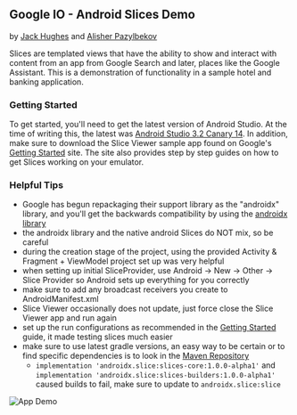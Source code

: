 ## Google IO - Android Slices Demo


by [Jack Hughes](https://github.com/jackovt) and [Alisher Pazylbekov](https://github.com/apazylbekov)

Slices are templated views that have the ability to show and interact with content from an app from Google Search and later, places like the Google Assistant. This is a demonstration of functionality in a sample hotel and banking application. 

### Getting Started
To get started, you'll need to get the latest version of Android Studio. At the time of writing this, the latest was [Android Studio 3.2 Canary 14](https://developer.android.com/studio/preview/). In addition, make sure to download the Slice Viewer sample app found on Google's [Getting Started](https://developer.android.com/guide/slices/getting-started) site. The site also provides step by step guides on how to get Slices working on your emulator.  

### Helpful Tips
- Google has begun repackaging their support library as the "androidx" library, and you'll get the backwards compatibility by using the [androidx library](https://developer.android.com/reference/androidx/slice/Slice)
- the androidx library and the native android Slices do NOT mix, so be careful
- during the creation stage of the project, using the provided Activity & Fragment + ViewModel project set up was very helpful
- when setting up initial SliceProvider, use Android -> New -> Other -> Slice Provider so Android sets up everything for you correctly
- make sure to add any broadcast receivers you create to AndroidManifest.xml
- Slice Viewer occasionally does not update, just force close the Slice Viewer app and run again
- set up the run configurations as recommended in the [Getting Started](https://developer.android.com/guide/slices/getting-started) guide, it made testing slices much easier 
- make sure to use latest gradle versions, an easy way to be certain or to find specific dependencies is to look in the [Maven Repository](https://mvnrepository.com/search?q=androidx)
	- `implementation 'androidx.slice:slices-core:1.0.0-alpha1'` and `implementation 'androidx.slice:slices-builders:1.0.0-alpha1'` caused builds to fail, make sure to update to `androidx.slice:slice`

![App Demo](https://raw.githubusercontent.com/CapTechMobile/Android-Slices/master/screenshots/app-demo.gif)